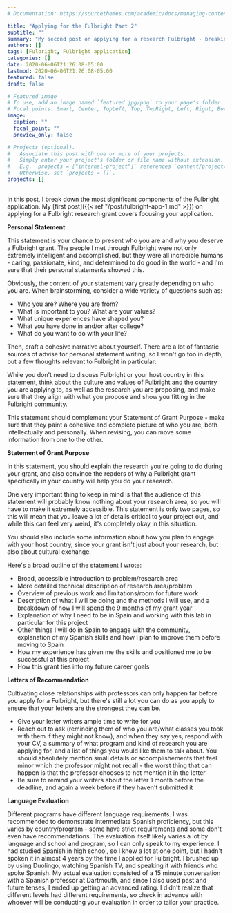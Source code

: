 ```yaml
---
# Documentation: https://sourcethemes.com/academic/docs/managing-content/

title: "Applying for the Fulbright Part 2"
subtitle: ""
summary: "My second post on applying for a research Fulbright - breaking down the different components of the application"
authors: []
tags: [Fulbright, Fulbright application]
categories: []
date: 2020-06-06T21:26:08-05:00
lastmod: 2020-06-06T21:26:08-05:00
featured: false
draft: false

# Featured image
# To use, add an image named `featured.jpg/png` to your page's folder.
# Focal points: Smart, Center, TopLeft, Top, TopRight, Left, Right, BottomLeft, Bottom, BottomRight.
image:
  caption: ""
  focal_point: ""
  preview_only: false

# Projects (optional).
#   Associate this post with one or more of your projects.
#   Simply enter your project's folder or file name without extension.
#   E.g. `projects = ["internal-project"]` references `content/project/deep-learning/index.md`.
#   Otherwise, set `projects = []`.
projects: []
---
```


In this post, I break down the most significant components of the Fulbright application. My [first post]({{< ref "/post/fulbright-app-1.md" >}}) on applying for a Fulbright research grant covers focusing your application.

**Personal Statement**

This statement is your chance to present who you are and why you deserve a Fulbright grant. The people I met through Fulbright were not only extremely intelligent and accomplished, but they were all incredible humans - caring, passionate, kind, and determined to do good in the world - and I'm sure that their personal statements showed this. 

Obviously, the content of your statement vary greatly depending on who you are. When brainstorming, consider a wide variety of questions such as:

- Who you are? Where you are from?
- What is important to you? What are your values?
- What unique experiences have shaped you?
- What you have done in and/or after college?
- What do you want to do with your life?

Then, craft a cohesive narrative about yourself. There are a lot of fantastic sources of advise for personal statement writing, so I won't go too in depth, but a few thoughts relevant to Fulbright in particular:

While you don't need to discuss Fulbright or your host country in this statement, think about the culture and values of Fulbright and the country you are applying to, as well as the research you are proposing, and make sure that they align with what you propose and show you fitting in the Fulbright community. 

This statement should complement your Statement of Grant Purpose - make sure that they paint a cohesive and complete picture of who you are, both intellectually and personally. When revising, you can move some information from one to the other.

**Statement of Grant Purpose**

In this statement, you should explain the research you're going to do during your grant, and also convince the readers of why a Fulbright grant specifically in your country will help you do your research.

One very important thing to keep in mind is that the audience of this statement will probably know nothing about your research area, so you will have to make it extremely accessible. This statement is only two pages, so this will mean that you leave a lot of details critical to your project out, and while this can feel very weird, it's completely okay in this situation.

You should also include some information about how you plan to engage with your host country, since your grant isn't just about your research, but also about cultural exchange.

Here's a broad outline of the statement I wrote:

- Broad, accessible introduction to problem/research area
- More detailed technical description of research area/problem
- Overview of previous work and limitations/room for future work
- Description of what I will be doing and the methods I will use, and a breakdown of how I will spend the 9 months of my grant year
- Explanation of why I need to be in Spain and working with this lab in particular for this project
- Other things I will do in Spain to engage with the community, explanation of my Spanish skills and how I plan to improve them before moving to Spain
- How my experience has given me the skills and positioned me to be successful at this project
- How this grant ties into my future career goals

**Letters of Recommendation**

Cultivating close relationships with professors can only happen far before you apply for a Fulbright, but there's still a lot you can do as you apply to ensure that your letters are the strongest they can be. 

- Give your letter writers ample time to write for you
- Reach out to ask (reminding them of who you are/what classes you took with them if they might not know), and when they say yes, respond with your CV, a summary of what program and kind of research you are applying for, and a list of things you would like them to talk about. You should absolutely mention small details or accomplishements that feel minor which the professor might not recall - the worst thing that can happen is that the professor chooses to not mention it in the letter
- Be sure to remind your writers about the letter 1 month before the deadline, and again a week before if they haven't submitted it

**Language Evaluation**

Different programs have different language requirements. I was recommended to demonstrate intermediate Spanish proficiency, but this varies by country/program - some have strict requirements and some don't even have recommendations. The evaluation itself likely varies a lot by language and school and program, so I can only speak to my experience. I had studied Spanish in high school, so I knew a lot at one point, but I hadn't spoken it in almost 4 years by the time I applied for Fulbright. I brushed up by using Duolingo, watching Spanish TV, and speaking it with friends who spoke Spanish. My actual evaluation consisted of a 15 minute conversation with a Spanish professor at Dartmouth, and since I also used past and future tenses, I ended up getting an advanced rating. I didn't realize that different levels had different requirements, so check in advance with whoever will be conducting your evaluation in order to tailor your practice.
